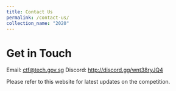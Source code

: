 ```yaml
---
title: Contact Us
permalink: /contact-us/
collection_name: "2020"
---
```


# Get in Touch

Email: <ctf@tech.gov.sg>
Discord: <http://discord.gg/wnt38ryJQ4>

Please refer to this website for latest updates on the competition.   
